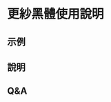 <script setup>
import tatoeba from '../../../components/FontsPreview.vue';
import setsumei from '../../../components/Explanation.vue';
import mondai from '../../../components/FAQ.vue';
</script>

# 更紗黑體使用說明

## 示例

<ClientOnly>
  <tatoeba font="sarasa" lang="zh-hk" />
</ClientOnly>

## 說明

<ClientOnly>
  <setsumei font="sarasa" lang="zh-hk" />
</ClientOnly>

## Q&A

<ClientOnly>
  <mondai font="sarasa" lang="zh-hk" />
</ClientOnly>